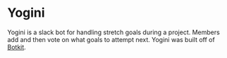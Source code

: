 # Yogini

Yogini is a slack bot for handling stretch goals during a project. Members add and then vote on what goals to attempt next. Yogini was built off of [Botkit](https://github.com/howdyai/botkit).